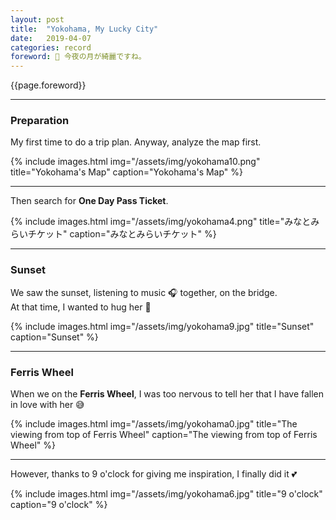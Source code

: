 ```yaml
---
layout: post
title:  "Yokohama, My Lucky City"
date:   2019-04-07
categories: record
foreword: 🌛 今夜の月が綺麗ですね。
---
```


{{page.foreword}}

---
### Preparation

My first time to do a trip plan. Anyway, analyze the map first.

{% include images.html img="/assets/img/yokohama10.png" title="Yokohama's Map" caption="Yokohama's Map" %}

---
Then search for **One Day Pass Ticket**.

{% include images.html img="/assets/img/yokohama4.png" title="みなとみらいチケット" caption="みなとみらいチケット" %}

---
### Sunset

We saw the sunset, listening to music 🎧 together, on the bridge.  
At that time, I wanted to hug her 🌆

{% include images.html img="/assets/img/yokohama9.jpg" title="Sunset" caption="Sunset" %}

---
### Ferris Wheel

When we on the **Ferris Wheel**, I was too nervous to tell her that I have fallen in love with her 😅

{% include images.html img="/assets/img/yokohama0.jpg" title="The viewing from top of Ferris Wheel" caption="The viewing from top of Ferris Wheel" %}

---

However, thanks to 9 o'clock for giving me inspiration, I finally did it 💕

{% include images.html img="/assets/img/yokohama6.jpg" title="9 o'clock" caption="9 o'clock" %}
